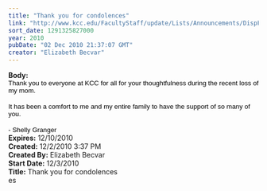 ```yaml
---
title: "Thank you for condolences"
link: "http://www.kcc.edu/FacultyStaff/update/Lists/Announcements/DispForm.aspx?ID=17"
sort_date: 1291325827000
year: 2010
pubDate: "02 Dec 2010 21:37:07 GMT"
creator: "Elizabeth Becvar"
---
```


<div><b>Body:</b> <div class=ExternalClass3B5E66367CFB46DA93C064ED366FA39D><div>
<p class=MsoNormal style="margin:0in 0in 0pt"><span style="font-size:10pt;color:black;font-family:'Arial','sans-serif'">Thank you to everyone at KCC for all for your thoughtfulness during the recent loss of my mom.</span></p>
<p class=MsoNormal style="margin:0in 0in 0pt"><span style="font-size:10pt;color:black;font-family:'Arial','sans-serif'"></span> </p>
<p class=MsoNormal style="margin:0in 0in 0pt"><span style="font-size:10pt;color:black;font-family:'Arial','sans-serif'">It has been a comfort to me and my entire family to have the support of so many of you.</span></p>
<p class=MsoNormal style="margin:0in 0in 0pt"><span style="font-size:10pt;color:black;font-family:'Arial','sans-serif'"></span> </p>
<p class=MsoNormal style="margin:0in 0in 0pt"><span style="font-size:10pt;color:black;font-family:'Arial','sans-serif'">- Shelly Granger</span></p></div></div></div>
<div><b>Expires:</b> 12/10/2010</div>
<div><b>Created:</b> 12/2/2010 3:37 PM</div>
<div><b>Created By:</b> Elizabeth Becvar</div>
<div><b>Start Date:</b> 12/3/2010</div>
<div><b>Title:</b> Thank you for condolences</div>
es</div>
